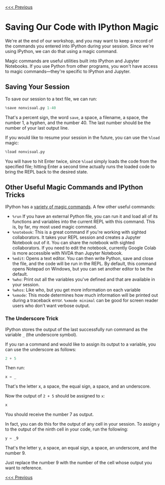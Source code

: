 [<<< Previous](motivation.md) 

# Saving Our Code with IPython Magic

We're at the end of our workshop, and you may want to keep a record of the commands you entered into IPython during your session. Since we're using IPython, we can do that using a magic command.

Magic commands are useful utilities built into IPython and Jupyter Notebooks. If you use Python from other programs, you won't have access to magic commands—they're specific to IPython and Jupyter.

## Saving Your Session

To save our session to a text file, we can run:

```python
%save nonvisual.py 1-40
```

That's a percent sign, the word `save`, a space, a filename, a space, the number 1, a hyphen, and the number 40. The last number should be the number of your last output line.

If you would like to resume your session in the future, you can use the `%load` magic:

```python
%load nonvisual.py
```

You will have to hit Enter twice, since `%load` simply loads the code from the specified file; hitting Enter a second time actually runs the loaded code to bring the REPL back to the desired state.

## Other Useful Magic Commands and IPython Tricks

IPython has a [variety of magic commands](https://ipython.readthedocs.io/en/stable/interactive/magics.html). A few other useful commands:

- `%run` If you have an external Python file, you can run it and load all of its functions and variables into the current REPL with this command. This is, by far, my most used magic command.
- `%notebook`: This is a great command if you're working with sighted collaborators. It takes your REPL session and creates a Jupyter Notebook out of it. You can share the notebook with sighted collaborators. If you need to edit the notebook, currently Google Colab is more accessible with NVDA than Jupyter Notebook.
- `%edit`: Opens a text editor. You can then write Python, save and close the file, and the code will be run in the REPL. By default, this command opens Notepad on Windows, but you can set another editor to be the default.
- `%who`: Print out all the variables you've defined and that are available in your session.
- `%whos`: Like who, but you get more information on each variable
- `%xmode`: This mode determines how much information will be printed out during a traceback error. `%xmode minimal` can be good for screen reader users who don't want verbose output.

### The Underscore Trick

IPython stores the output of the last successfully run command as the variable `_` (the underscore symbol).

If you ran a command and would like to assign its output to a variable, you can use the underscore as follows:

```Python
2 + 5
```

Then run:

```Python
x = _
```

That's the letter x, a space, the equal sign, a space, and an underscore.

Now the output of `2 + 5` should be assigned to `x`:

```Python
x
```

You should receive the number 7 as output.

In fact, you can do this for the output of any cell in your session. To assign `y` to the output of the ninth cell in your code, run the following:

```Python
y = _9
```

That's the letter y, a space, an equal sign, a space, an underscore, and the number 9.

Just replace the number 9 with the number of the cell whose output you want to reference.

[<<< Previous](motivation.md)
